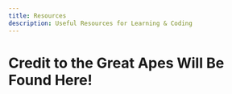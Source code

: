```yaml
---
title: Resources
description: Useful Resources for Learning & Coding
---
```


# Credit to the Great Apes Will Be Found Here!
